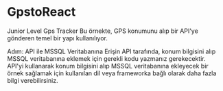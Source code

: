 # GpstoReact
Junior Level Gps Tracker
Bu örnekte, GPS konumunu alıp bir API'ye gönderen temel bir yapı kullanılıyor.

Adım: API ile MSSQL Veritabanına Erişin
API tarafında, konum bilgisini alıp MSSQL veritabanına eklemek için gerekli kodu yazmanız gerekecektir. API'yi kullanarak konum bilgisini alıp MSSQL veritabanına ekleyecek bir örnek sağlamak için kullanılan dil veya frameworka bağlı olarak daha fazla bilgi verebilirsiniz.
